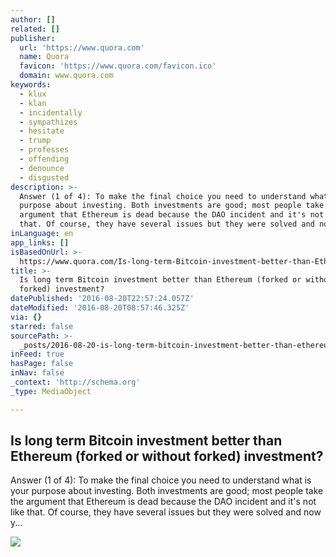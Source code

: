 ```yaml
---
author: []
related: []
publisher:
  url: 'https://www.quora.com'
  name: Quora
  favicon: 'https://www.quora.com/favicon.ico'
  domain: www.quora.com
keywords:
  - klux
  - klan
  - incidentally
  - sympathizes
  - hesitate
  - trump
  - professes
  - offending
  - denounce
  - disgusted
description: >-
  Answer (1 of 4): To make the final choice you need to understand what is your
  purpose about investing. Both investments are good; most people take the
  argument that Ethereum is dead because the DAO incident and it's not like
  that. Of course, they have several issues but they were solved and now y...
inLanguage: en
app_links: []
isBasedOnUrl: >-
  https://www.quora.com/Is-long-term-Bitcoin-investment-better-than-Ethereum-forked-or-without-forked-investment
title: >-
  Is long term Bitcoin investment better than Ethereum (forked or without
  forked) investment?
datePublished: '2016-08-20T22:57:24.057Z'
dateModified: '2016-08-20T08:57:46.325Z'
via: {}
starred: false
sourcePath: >-
  _posts/2016-08-20-is-long-term-bitcoin-investment-better-than-ethereum-forked.md
inFeed: true
hasPage: false
inNav: false
_context: 'http://schema.org'
_type: MediaObject

---
```

<article style=""><h1>Is long term Bitcoin investment better than Ethereum (forked or without forked) investment?</h1><p>Answer (1 of 4): To make the final choice you need to understand what is your purpose about investing. Both investments are good; most people take the argument that Ethereum is dead because the DAO incident and it's not like that. Of course, they have several issues but they were solved and now y...</p><img src="https://qph.ec.quoracdn.net/main-thumb-t-44949-200-Go1JlbcA7Pi8qngadNsUDgXwKG9ofE5R.jpeg" /></article>
